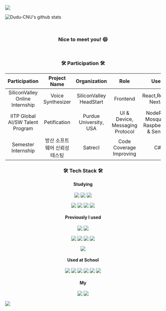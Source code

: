 
<img src="https://capsule-render.vercel.app/api?type=rect&color=timeGradient&height=200&section=header&text=Dudu&%20render&fontSize=90"/>

<p align="center">

![Dudu-CNU's github stats](https://github-readme-stats.vercel.app/api?username=Dudu-Kim&show_icons=true&theme=react)
</p> 

<br />
  <!-- <h3 align="center">I’m currently learning about React & TypeScript.</h3> -->
  <h3 align="center">Nice to meet you! 😄  </h3>
<br />
<h3 align="center"><b>🛠 Participation 🛠</b></h3>

|Participation|Project Name|Organization|Role|Used|Period|
|:----:|:-------:|:-------:|:----:|:----:|:----:|
|SiliconValley Online Internship | Voice Synthesizer |SiliconValley HeadStart | Frontend |React,Redux, NextJs||
|IITP Global AI/SW Talent Program | Petification|Purdue University, USA | UI & Device, Messaging Protocol|NodeRed, Mosquitto, RaspberryPi & Sensor||
|Semester Internship| 방산 소프트웨어 신뢰성 테스팅 | SatrecI |Code Coverage Improving|C#||


<h3 align="center"><b>🛠 Tech Stack 🛠</b></h3>
<h4 align="center"><b>Studying</b></h4>
<p align="center">
<img src="https://img.shields.io/badge/Flutter-c7cdd4?style=flat-square&logo=Flutter&logoColor=00aaff"/>
<img src="https://img.shields.io/badge/Kotlin-227ce3?style=flat-square&logo=Kotlin&logoColor=orange"/>
<img src="https://img.shields.io/badge/C%23-3fe322?style=flat-square&logo=Csharp&logoColor=white"/>  
</p>

<p align="center">
<img src="https://img.shields.io/badge/React-61DAFB?style=flat-square&logo=React&logoColor=white"/>
<img src="https://img.shields.io/badge/Redux-764ABC?style=flat-square&logo=Redux&logoColor=white"/>
<img src="https://img.shields.io/badge/NGINX-009639?style=flat-square&logo=NGINX&logoColor=white"/>
<img src="https://img.shields.io/badge/Node.js-339933?style=flat-square&logo=Node.js&logoColor=white"/>
</p>

<h4 align="center">Previously I used</h4>
<p align="center">
<img src="https://img.shields.io/badge/Java-007396?style=flat-square&logo=Java&logoColor=white"/>
<img src="https://img.shields.io/badge/Python-3776AB?style=flat-square&logo=Python&logoColor=white"/>
</p>

<p align="center">
<img src="https://img.shields.io/badge/JavaScript-F7DF1E?style=flat-square&logo=JavaScript&logoColor=white"/>
<img src="https://img.shields.io/badge/HTML-E34F26?style=flat-square&logo=HTML&logoColor=white"/>
<img src="https://img.shields.io/badge/CSS3-1572B6?style=flat-square&logo=CSS3&logoColor=white"/>
<img src="https://img.shields.io/badge/Bootstrap-7952B3?style=flat-square&logo=Bootstrap&logoColor=white"/>  
</p>

<p align="center">
<img src="https://img.shields.io/badge/Docker-2496ED?style=flat-square&logo=Docker&logoColor=white"/>
</p>

<h4 align="center">Used at School</h4>
<p align="center">
<img src="https://img.shields.io/badge/Spring-003300?style=flat-square&logo=Spring&logoColor=lightgreen"/>
<img src="https://img.shields.io/badge/Linux-FCC624?style=flat-square&logo=Linux&logoColor=white"/>
<img src="https://img.shields.io/badge/Ubuntu-E95420?style=flat-square&logo=Ubuntu&logoColor=white"/>
<img src="https://img.shields.io/badge/Ocaml-000000?style=flat-square&logo=Ocaml&logoColor=yellow"/>
<img src="https://img.shields.io/badge/C-A8B9CC?style=flat-square&logo=C&logoColor=white"/>
<img src="https://img.shields.io/badge/C++-00599C?style=flat-square&logo=C%2B%2B&logoColor=white"/>
</p>

<h4 align="center"> My </h4>
<p align="center">
<a href="https://velog.io/@k0s0a7"><img src="https://img.shields.io/badge/Velog-66FFCC?style=flat-square&logo=Vimeo&logoColor=white"/></a>
<a href="https://github.com/Dudu-Kim/Learning_Note"><img src="https://img.shields.io/badge/LearningNote-e195ed?style=flat-square&logo=Github&logoColor=black"/></a>
</p>
<img src="https://capsule-render.vercel.app/api?type=rect&color=timeGradient&height=150&section=footer&%20render&fontSize=90"/>
